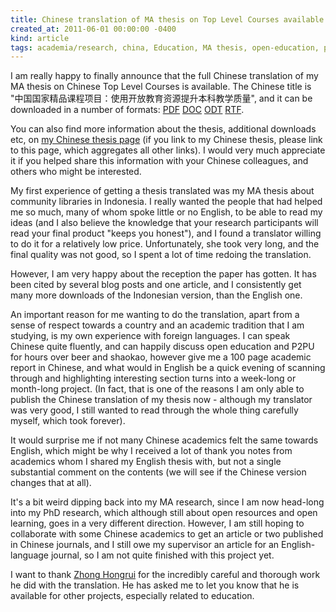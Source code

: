 ```yaml
---
title: Chinese translation of MA thesis on Top Level Courses available
created_at: 2011-06-01 00:00:00 -0400
kind: article
tags: academia/research, china, Education, MA thesis, open-education, personal, The Top Level Courses Project
---
```


I am really happy to finally announce that the full Chinese translation
of my MA thesis on Chinese Top Level Courses is available. The Chinese
title is "中国国家精品课程项目：使用开放教育资源提升本科教学质量", and
it can be downloaded in a number of
formats: [PDF](http://reganmian.net/top-level-courses/Jingpinkecheng-Haklev-zh.pdf)
[DOC](http://reganmian.net/top-level-courses/Jingpinkecheng-Haklev-zh.doc)
[ODT](http://reganmian.net/top-level-courses/Jingpinkecheng-Haklev-zh.odt)
[RTF](http://reganmian.net/top-level-courses/Jingpinkecheng-Haklev-zh.rtf).

You can also find more information about the thesis, additional
downloads etc, on [my Chinese thesis
page](http://reganmian.net/boke/%E7%B2%BE%E5%93%81%E8%AF%BE%E7%A8%8B%E7%9A%84%E8%AE%BA%E6%96%87/)
(if you link to my Chinese thesis, please link to this page, which
aggregates all other links). I would very much appreciate it if you
helped share this information with your Chinese colleagues, and others
who might be interested.

My first experience of getting a thesis translated was my MA thesis
about community libraries in Indonesia. I really wanted the people that
had helped me so much, many of whom spoke little or no English, to be
able to read my ideas (and I also believe the knowledge that your
research participants will read your final product "keeps you honest"),
and I found a translator willing to do it for a relatively low price.
Unfortunately, she took very long, and the final quality was not good,
so I spent a lot of time redoing the translation.

However, I am very happy about the reception the paper has gotten. It
has been cited by several blog posts and one article, and I consistently
get many more downloads of the Indonesian version, than the English one.

An important reason for me wanting to do the translation, apart from a
sense of respect towards a country and an academic tradition that I am
studying, is my own experience with foreign languages. I can speak
Chinese quite fluently, and can happily discuss open education and P2PU
for hours over beer and shaokao, however give me a 100 page academic
report in Chinese, and what would in English be a quick evening of
scanning through and highlighting interesting section turns into a
week-long or month-long project. (In fact, that is one of the reasons I
am only able to publish the Chinese translation of my thesis now -
although my translator was very good, I still wanted to read through the
whole thing carefully myself, which took forever).

It would surprise me if not many Chinese academics felt the same towards
English, which might be why I received a lot of thank you notes from
academics whom I shared my English thesis with, but not a single
substantial comment on the contents (we will see if the Chinese version
changes that at all).

It's a bit weird dipping back into my MA research, since I am now
head-long into my PhD research, which although still about open
resources and open learning, goes in a very different direction.
However, I am still hoping to collaborate with some Chinese academics to
get an article or two published in Chinese journals, and I still owe my
supervisor an article for an English-language journal, so I am not
quite finished with this project yet.

I want to thank [Zhong Hongrui](mailto:hongrui241@qq.com) for the
incredibly careful and thorough work he did with the translation. He has
asked me to let you know that he is available for other projects,
especially related to education.